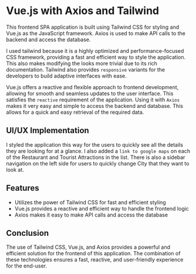 
# Vue.js with Axios and Tailwind

This frontend SPA application is built using Tailwind CSS for styling and Vue.js as the JavaScript framework. Axios is used to make API calls to the backend and access the database. 

I used tailwind because it is a highly optimized and performance-focused CSS framework, providing a fast and efficient way to style the application. This also makes modifying the looks more trivial due to its rich documentation. Tailwind also provides `responsive` variants for the developers to build adaptive interfaces with ease.

Vue.js offers a reactive and flexible approach to frontend development, allowing for smooth and seamless updates to the user interface. This satisfies the `reactive` requirement of the application. Using it with `Axios` makes it very easy and simple to access the backend and database. This allows for a quick and easy retrieval of the required data.

## UI/UX Implementation
I styled the application this way for the users to quickly see all the details they are looking for at a glance. I also added a `link to google maps` on each of the Restaurant and Tourist Attractions in the list. There is also a sidebar navigation on the left side for users to quickly change City that they want to look at.

## Features
* Utilizes the power of Tailwind CSS for fast and efficient styling
* Vue.js provides a reactive and efficient way to handle the frontend logic
* Axios makes it easy to make API calls and access the database

## Conclusion
The use of Tailwind CSS, Vue.js, and Axios provides a powerful and efficient solution for the frontend of this application. The combination of these technologies ensures a fast, reactive, and user-friendly experience for the end-user.






